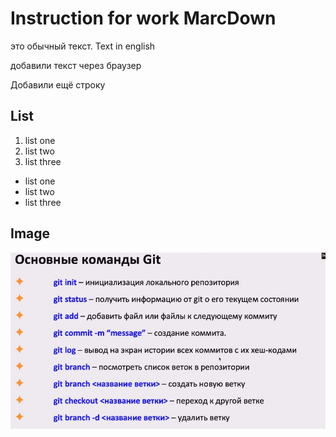 # Instruction for work MarcDown

это обычный текст. Text in english

добавили текст через браузер

Добавили ещё строку

## List

1. list one
2. list two
3. list three


* list one
* list two
* list three

## Image

![hint](hint.jpg)
